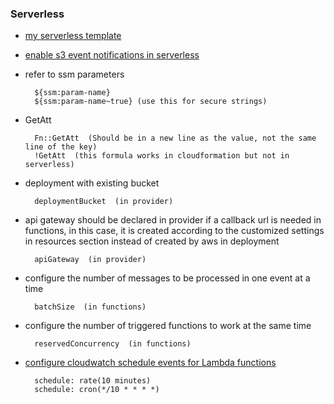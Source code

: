 ### Serverless

* [my serverless template](./scripts/sls-template.yml)

* [enable s3 event notifications in serverless](https://aws.amazon.com/premiumsupport/knowledge-center/unable-validate-destination-s3/)

* refer to ssm parameters

        ${ssm:param-name}
        ${ssm:param-name~true} (use this for secure strings)

* GetAtt

        Fn::GetAtt  (Should be in a new line as the value, not the same line of the key)
        !GetAtt  (this formula works in cloudformation but not in serverless)

* deployment with existing bucket

        deploymentBucket  (in provider)

* api gateway should be declared in provider if a callback url is needed in functions, in this case, it is created according to the customized settings in resources section instead of created by aws in deployment

        apiGateway  (in provider)

* configure the number of messages to be processed in one event at a time

        batchSize  (in functions)

* configure the number of triggered functions to work at the same time

        reservedConcurrency  (in functions)

* [configure cloudwatch schedule events for Lambda functions](https://serverless.com/framework/docs/providers/aws/events/schedule/)

        schedule: rate(10 minutes)
        schedule: cron(*/10 * * * *)
